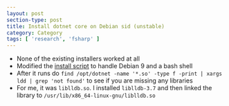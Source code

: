 ```yaml
---
layout: post
section-type: post
title: Install dotnet core on Debian sid (unstable) 
category: Category
tags: [ 'research', 'fsharp' ]
---
```


<style type="text/css">
  p {
 	text-align:left;
  }
  ul {
 	text-align:left;
  }
  li {
 	text-align:left;
  }

</style>

- None of the existing installers worked at all
- Modified the [install script](https://gist.github.com/aolney/8d951cc15692e772e0ace8e27800555a) to handle Debian 9 and a bash shell
- After it runs do `find /opt/dotnet -name '*.so' -type f -print | xargs ldd | grep 'not found'` to see if you are missing any libraries
- For me, it was `liblldb.so`. I installed `liblldb-3.7` and then linked the library to `/usr/lib/x86_64-linux-gnu/liblldb.so`
